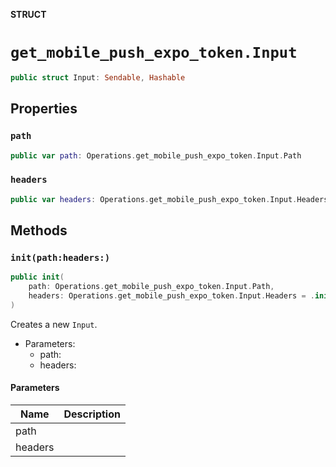 **STRUCT**

# `get_mobile_push_expo_token.Input`

```swift
public struct Input: Sendable, Hashable
```

## Properties
### `path`

```swift
public var path: Operations.get_mobile_push_expo_token.Input.Path
```

### `headers`

```swift
public var headers: Operations.get_mobile_push_expo_token.Input.Headers
```

## Methods
### `init(path:headers:)`

```swift
public init(
    path: Operations.get_mobile_push_expo_token.Input.Path,
    headers: Operations.get_mobile_push_expo_token.Input.Headers = .init()
)
```

Creates a new `Input`.

- Parameters:
  - path:
  - headers:

#### Parameters

| Name | Description |
| ---- | ----------- |
| path |  |
| headers |  |